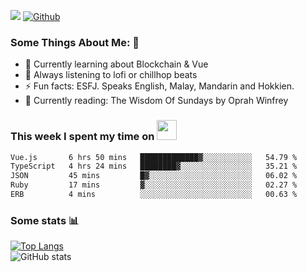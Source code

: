 ![](https://visitor-badge.laobi.icu/badge?page_id=seanho96.seanho96)
[![Github](https://img.shields.io/github/followers/seanho96?label=Follow&style=social)](https://github.com/seanho96)

### Some Things About Me: 👋
- 🌱 Currently learning about Blockchain & Vue
- :musical_note: Always listening to lofi or chillhop beats
- :zap: Fun facts: ESFJ. Speaks English, Malay, Mandarin and Hokkien.
- :book: Currently reading: The Wisdom Of Sundays by Oprah Winfrey

### This week I spent my time on <img src="https://media.giphy.com/media/SvQzkTQb3ZwKcj1QTO/giphy.gif" width="32">

<!--START_SECTION:waka-->

```txt
Vue.js       6 hrs 50 mins   █████████████▓░░░░░░░░░░░   54.79 %
TypeScript   4 hrs 24 mins   ████████▓░░░░░░░░░░░░░░░░   35.21 %
JSON         45 mins         █▓░░░░░░░░░░░░░░░░░░░░░░░   06.02 %
Ruby         17 mins         ▓░░░░░░░░░░░░░░░░░░░░░░░░   02.27 %
ERB          4 mins          ░░░░░░░░░░░░░░░░░░░░░░░░░   00.63 %
```

<!--END_SECTION:waka-->

### Some stats 📊

[![Top Langs](https://github-readme-stats.vercel.app/api/top-langs/?username=seanho96&layout=compact&theme=graywhite)](https://github.com/anuraghazra/github-readme-stats)
<br/>
![GitHub stats](https://github-readme-stats.vercel.app/api?username=seanho96&show_icons=true&theme=graywhite)

